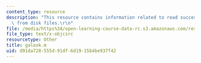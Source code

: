 ```yaml
---
content_type: resource
description: "This resource contains information related to read successive matrices\
  \ from disk files.\r\n"
file: /media/https%3A/open-learning-course-data-rc.s3.amazonaws.com/res-12-001-topics-in-fluid-dynamics-spring-2010/d91da728555d91df6d1915b4be937f42_galook.m
file_type: text/x-objcsrc
resourcetype: Other
title: galook.m
uid: d91da728-555d-91df-6d19-15b4be937f42
---
```


